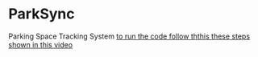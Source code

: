 # ParkSync
Parking Space Tracking System
[to run the code follow ththis these steps shown in this video](https://drive.google.com/file/d/122DfmbTjWcHhRG5kbrE9EBouDMdxdSsK/view?usp=sharing)
